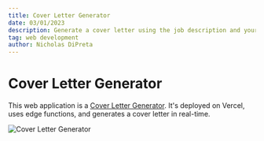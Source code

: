 ```yaml
---
title: Cover Letter Generator
date: 03/01/2023
description: Generate a cover letter using the job description and your resume.
tag: web development
author: Nicholas DiPreta
---
```



# Cover Letter Generator

This web application is a <a href="http://coverlettergenerator.vercel.app/" target="_blank">Cover Letter Generator</a>. It's deployed on Vercel, uses edge functions, and generates a cover letter in real-time.

![Cover Letter Generator](/images/coverlettergenerator.jpeg)
